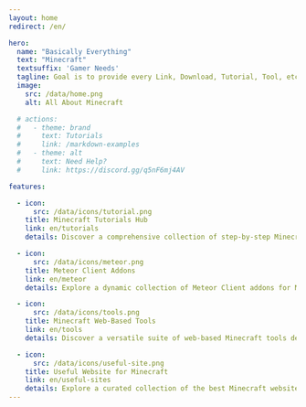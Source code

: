 ```yaml
---
layout: home
redirect: /en/ 

hero:
  name: "Basically Everything"
  text: "Minecraft"
  textsuffix: 'Gamer Needs'
  tagline: Goal is to provide every Link, Download, Tutorial, Tool, etc about this block game known as Minecraft.
  image:
    src: /data/home.png
    alt: All About Minecraft

  # actions:
  #   - theme: brand
  #     text: Tutorials
  #     link: /markdown-examples
  #   - theme: alt
  #     text: Need Help?
  #     link: https://discord.gg/q5nF6mj4AV

features:

  - icon:
      src: /data/icons/tutorial.png
    title: Minecraft Tutorials Hub
    link: en/tutorials
    details: Discover a comprehensive collection of step-by-step Minecraft tutorials, guiding you through mod installation, gameplay tips, building techniques.

  - icon:
      src: /data/icons/meteor.png
    title: Meteor Client Addons
    link: en/meteor
    details: Explore a dynamic collection of Meteor Client addons for Minecraft, featuring powerful tools for especially for anarchy servers.

  - icon:
      src: /data/icons/tools.png
    title: Minecraft Web-Based Tools
    link: en/tools
    details: Discover a versatile suite of web-based Minecraft tools designed to enhance your gameplay, server management, and creative projects.

  - icon:
      src: /data/icons/useful-site.png
    title: Useful Website for Minecraft
    link: en/useful-sites
    details: Explore a curated collection of the best Minecraft websites, organized into categories.
---
```

<Home />

<!-- :::raw
<div class="overflow-hidden"></div>
::: -->